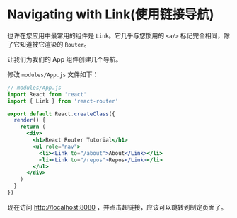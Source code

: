 # Navigating with Link(使用链接导航)

也许在您应用中最常用的组件是 `Link`。它几乎与您惯用的 `<a/>` 标记完全相同，除了它知道被它渲染的 `Router`。

让我们为我们的 App 组件创建几个导航。

修改 `modules/App.js` 文件如下：

```jsx
// modules/App.js
import React from 'react'
import { Link } from 'react-router'

export default React.createClass({
  render() {
    return (
      <div>
        <h1>React Router Tutorial</h1>
        <ul role="nav">
          <li><Link to="/about">About</Link></li>
          <li><Link to="/repos">Repos</Link></li>
        </ul>
      </div>
    )
  }
})
```

现在访问 [http://localhost:8080](http://localhost:8080) ，并点击超链接，应该可以跳转到制定页面了。

